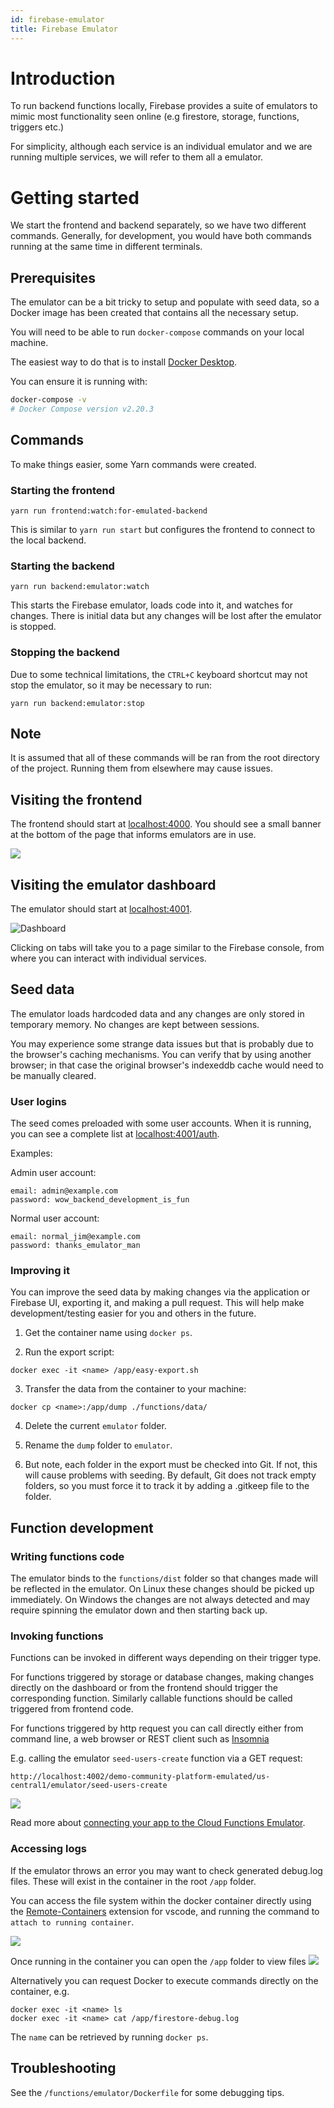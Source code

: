 ```yaml
---
id: firebase-emulator
title: Firebase Emulator
---
```


# Introduction

To run backend functions locally, Firebase provides a suite of emulators to mimic most functionality seen online (e.g firestore, storage, functions, triggers etc.)

For simplicity, although each service is an individual emulator and we are running multiple services, we will refer to them all a emulator.

# Getting started

We start the frontend and backend separately, so we have two different commands. Generally, for development, you would have both commands running at the same time in different terminals.

## Prerequisites

The emulator can be a bit tricky to setup and populate with seed data, so a Docker image has been created that contains all the necessary setup.

You will need to be able to run `docker-compose` commands on your local machine.

The easiest way to do that is to install [Docker Desktop](https://docs.docker.com/desktop/).

You can ensure it is running with:

```sh
docker-compose -v
# Docker Compose version v2.20.3
```

## Commands

To make things easier, some Yarn commands were created.

### Starting the frontend

```
yarn run frontend:watch:for-emulated-backend
```

This is similar to `yarn run start` but configures the frontend to connect to the local backend.

### Starting the backend

```
yarn run backend:emulator:watch
```

This starts the Firebase emulator, loads code into it, and watches for changes. There is initial data but any changes will be lost after the emulator is stopped.

### Stopping the backend

Due to some technical limitations, the `CTRL+C` keyboard shortcut may not stop the emulator, so it may be necessary to run:

```
yarn run backend:emulator:stop
```

## Note

It is assumed that all of these commands will be ran from the root directory of the project. Running them from elsewhere may cause issues.

## Visiting the frontend

The frontend should start at [localhost:4000](http://localhost:4000). You should see a small banner at the bottom of the page that informs emulators are in use.

![](./images/emulator-docker-frontend.png)

## Visiting the emulator dashboard

The emulator should start at [localhost:4001](http://localhost:4001).

![Dashboard](./images/firebase-emulator-dashboard.png)

Clicking on tabs will take you to a page similar to the Firebase console, from where you can interact with individual services.

## Seed data

The emulator loads hardcoded data and any changes are only stored in temporary memory. No changes are kept between sessions.

You may experience some strange data issues but that is probably due to the browser's caching mechanisms. You can verify that by using another browser; in that case the original browser's indexeddb cache would need to be manually cleared.

### User logins

The seed comes preloaded with some user accounts. When it is running, you can see a complete list at [localhost:4001/auth](http://localhost:4001/auth).

Examples:

Admin user account:

```
email: admin@example.com
password: wow_backend_development_is_fun
```

Normal user account:

```
email: normal_jim@example.com
password: thanks_emulator_man
```

### Improving it

You can improve the seed data by making changes via the application or Firebase UI, exporting it, and making a pull request. This will help make development/testing easier for you and others in the future.

1. Get the container name using `docker ps`.

2. Run the export script:

```
docker exec -it <name> /app/easy-export.sh
```

3. Transfer the data from the container to your machine:

```
docker cp <name>:/app/dump ./functions/data/
```

4. Delete the current `emulator` folder.

5. Rename the `dump` folder to `emulator`.

6. But note, each folder in the export must be checked into Git. If not, this will cause problems with seeding. By default, Git does not track empty folders, so you must force it to track it by adding a .gitkeep file to the folder.

## Function development

### Writing functions code

The emulator binds to the `functions/dist` folder so that changes made will be reflected in the emulator. On Linux these changes should be picked up immediately. On Windows the changes are not always detected and may require spinning the emulator down and then starting back up.

### Invoking functions

Functions can be invoked in different ways depending on their trigger type.

For functions triggered by storage or database changes, making changes directly on the dashboard or from the frontend should trigger the corresponding function.
Similarly callable functions should be called triggered from frontend code.

For functions triggered by http request you can call directly either from command line, a web browser or REST client such as [Insomnia](https://insomnia.rest/)

E.g. calling the emulator `seed-users-create` function via a GET request:

```
http://localhost:4002/demo-community-platform-emulated/us-central1/emulator/seed-users-create
```

![](images/emulator-docker-http-req.png)

Read more about [connecting your app to the Cloud Functions Emulator](https://firebase.google.com/docs/emulator-suite/connect_functions).

### Accessing logs

If the emulator throws an error you may want to check generated debug.log files. These will exist in the container in the root `/app` folder.

You can access the file system within the docker container directly using the
[Remote-Containers](https://marketplace.visualstudio.com/items?itemName=ms-vscode-remote.remote-containers) extension for vscode, and running the command to `attach to running container`.

![](images/emulator-docker-remote.png)

Once running in the container you can open the `/app` folder to view files
![](images/emulator-docker-remote-files.png)

Alternatively you can request Docker to execute commands directly on the container, e.g.

```
docker exec -it <name> ls
docker exec -it <name> cat /app/firestore-debug.log
```

The `name` can be retrieved by running `docker ps`.

## Troubleshooting

See the `/functions/emulator/Dockerfile` for some debugging tips.
